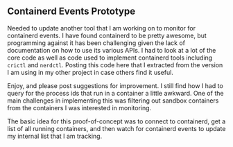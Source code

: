 ## Containerd Events Prototype

Needed to update another tool that I am working on to monitor for containerd events.  I have found containerd to be pretty awesome, but programming against it has been challenging given the lack of documentation on how to use its various APIs.  I had to look at a lot of the core code as well as code used to implement containerd tools including `crictl` and `nerdctl`.  Posting this code here that I extracted from the version I am using in my other project in case others find it useful.

Enjoy, and please post suggestions for improvement.  I still find how I had to query for the process ids that run in a container a little awkward. One of the main challenges in implementing this was filtering out sandbox containers from the containers I was interested in monitoring.

The basic idea for this proof-of-concept was to connect to containerd, get a list of all running containers, and then watch for containerd events to update my internal list that I am tracking.  
